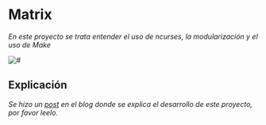 # Matrix

_En este proyecto se trata entender el uso de ncurses, la modularización y el uso de Make_

<img src=/00.-Sources/matrix.gif alt="#"/>

## Explicación  

_Se hizo un [post]() en el blog donde se explica el desarrollo de este proyecto, por favor leelo._


